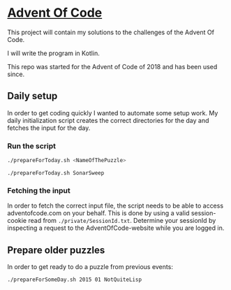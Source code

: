 # [Advent Of Code](https://adventofcode.com/)

This project will contain my solutions to the challenges of the Advent Of Code.

I will write the program in Kotlin.

This repo was started for the Advent of Code of 2018 and has been used since.


## Daily setup

In order to get coding quickly I wanted to automate some setup work.
My daily initialization script creates the correct directories for the day and fetches the input for the day.

### Run the script

```bash
./prepareForToday.sh <NameOfThePuzzle>
```

```
./prepareForToday.sh SonarSweep
```

### Fetching the input

In order to fetch the correct input file, the script needs to be able to access adventofcode.com on your behalf. This is done by using a valid session-cookie read from `./private/SessionId.txt`. Determine your sessionId by inspecting a request to the AdventOfCode-website while you are logged in.





## Prepare older puzzles

In order to get ready to do a puzzle from previous events: 
```
./prepareForSomeDay.sh 2015 01 NotQuiteLisp
```

